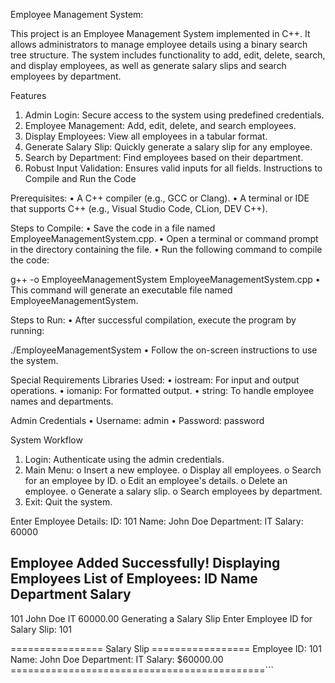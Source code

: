 Employee Management System:

This project is an Employee Management System implemented in C++. It allows administrators to manage employee details using a binary search tree structure. The system includes functionality to add, edit, delete, search, and display employees, as well as generate salary slips and search employees by department.

Features
1.	Admin Login: Secure access to the system using predefined credentials.
2.	Employee Management: Add, edit, delete, and search employees.
3.	Display Employees: View all employees in a tabular format.
4.	Generate Salary Slip: Quickly generate a salary slip for any employee.
5.	Search by Department: Find employees based on their department.
6.	Robust Input Validation: Ensures valid inputs for all fields.
Instructions to Compile and Run the Code

Prerequisites:
•	A C++ compiler (e.g., GCC or Clang).
•	A terminal or IDE that supports C++ (e.g., Visual Studio Code, CLion, DEV C++).

Steps to Compile:
•	Save the code in a file named EmployeeManagementSystem.cpp.
•	Open a terminal or command prompt in the directory containing the file.
•	Run the following command to compile the code:

g++ -o EmployeeManagementSystem EmployeeManagementSystem.cpp
•	This command will generate an executable file named EmployeeManagementSystem.

Steps to Run:
•	After successful compilation, execute the program by running:

./EmployeeManagementSystem
•	Follow the on-screen instructions to use the system.

Special Requirements
Libraries Used:
•	iostream: For input and output operations.
•	iomanip: For formatted output.
•	string: To handle employee names and departments.

Admin Credentials
•	Username: admin
•	Password: password

System Workflow
1.	Login: Authenticate using the admin credentials.
2.	Main Menu:
o	Insert a new employee.
o	Display all employees.
o	Search for an employee by ID.
o	Edit an employee's details.
o	Delete an employee.
o	Generate a salary slip.
o	Search employees by department.
3.	Exit: Quit the system.

Enter Employee Details:
ID: 101
Name: John Doe
Department: IT
Salary: 60000

Employee Added Successfully!
Displaying Employees
List of Employees:
ID        Name                Department          Salary
---------------------------------------------------------
101       John Doe            IT                  60000.00
Generating a Salary Slip
Enter Employee ID for Salary Slip: 101

================ Salary Slip =================
Employee ID: 101
Name: John Doe
Department: IT
Salary: $60000.00
============================================```
